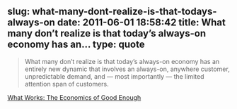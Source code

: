 slug: what-many-dont-realize-is-that-todays-always-on
date: 2011-06-01 18:58:42
title: What many don’t realize is that today’s always-on economy has an...
type: quote
---

> What many don’t realize is that today’s always-on economy has an entirely new dynamic that involves an always-on, anywhere customer, unpredictable demand, and — most importantly — the limited attention span of customers.

[What Works: The Economics of Good Enough](http://gigaom.com/2011/05/31/economics-of-good-enough/?utm_source=feedburner&utm_medium=feed&utm_campaign=Feed%3A+OmMalik+%28GigaOM%3A+Tech%29)
